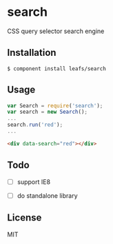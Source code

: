 search
======

CSS query selector search engine


## Installation

    $ component install leafs/search

## Usage


```js
var Search = require('search');
var search = new Search();
...
search.run('red');
...
```


```html
<div data-search="red"></div>
```

## Todo

- [ ] support IE8
- [ ] do standalone library
   

## License

  MIT
